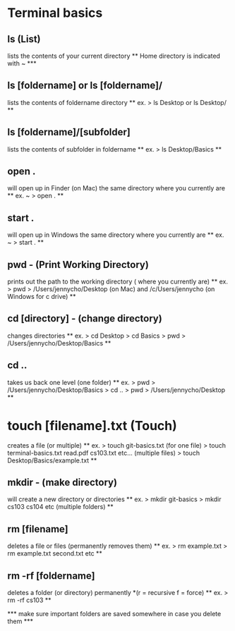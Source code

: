 # Terminal basics

## ls (List)
lists the contents of your current directory
** Home directory is indicated with ~ ***

## ls [foldername] or ls [foldername]/ 
lists the contents of foldername directory
** ex. > ls Desktop or ls Desktop/ **

## ls [foldername]/[subfolder]
lists the contents of subfolder in foldername
** ex. > ls Desktop/Basics **

## open .
will open up in Finder (on Mac) the same directory where you currently are
** ex. ~ > open . **

## start .
will open up in Windows the same directory where you currently are
** ex. ~ > start . **

## pwd - (Print Working Directory) 
prints out the path to the working directory ( where you currently are)
** ex. > pwd
    > /Users/jennycho/Desktop (on Mac) and /c/Users/jennycho (on Windows for c drive) **

## cd [directory] - (change directory)
changes directories
** ex. > cd Desktop
    > cd Basics
    > pwd
    > /Users/jennycho/Desktop/Basics **

## cd .. 
takes us back one level (one folder) 
** ex. > pwd
    > /Users/jennycho/Desktop/Basics
    > cd ..
    > pwd
    > /Users/jennycho/Desktop **

# touch [filename].txt (Touch)
creates a file (or multiple) 
** ex. > touch git-basics.txt (for one file)
    > touch terminal-basics.txt read.pdf cs103.txt etc... (multiple files)
    > touch Desktop/Basics/example.txt **

## mkdir - (make directory) 
will create a new directory or directories
** ex. > mkdir git-basics
    > mkdir cs103 cs104 etc (multiple folders) **

## rm [filename] 
deletes a file or files (permanently removes them)
** ex. > rm example.txt
    > rm example.txt second.txt etc **

## rm -rf [foldername]
deletes a folder (or directory) permanently *(r = recursive f = force)
** ex. > rm -rf cs103 **

*** make sure important folders are saved somewhere in case you delete them ***









